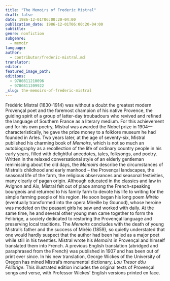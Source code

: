 ```yaml
---
title: "The Memoirs of Frederic Mistral"
draft: false
date: 1986-12-01T06:00:20-04:00
publication_date: 1986-12-01T06:00:20-04:00
subtitle:
genre: nonfiction
subgenre:
  - memoir
language:
author:
  - contributor/frederic-mistral.md
translator:
editor:
featured_image_path:
editions:
  - 9780811210096
  - 9780811209922
_slug: the-memoirs-of-frederic-mistral
---
```


Frédéric Mistral (1830-1914) was without a doubt the greatest modern Provençal poet and the foremost champion of his native Provence, the guiding spirit of a group of latter-day troubadours who revived and refined the language of Southern France as a literary medium. For this achievement and for his own poetry, Mistral was awarded the Nobel prize in 1904––characteristically, he gave the prize money to a folklore museum he had founded in Arles. Two years later, at the age of seventy-six, Mistral published his charming book of _Memoirs_, which is not so much an autobiography as a recollection of the life of ordinary country people in his early years, filled with delightful anecdotes, tales, folksongs, and poetry. Written in the relaxed conversational style of an elderly gentleman reminiscing about the old days, the _Memoirs_ describe the circumstances of Mistral’s childhood and early manhood – the Provençal landscapes, the seasonal life of the farm, the religious observances and seasonal festivities, many clearly of pagan origin. Although educated in the classics and law in Avignon and Aix, Mistral felt out of place among the French-speaking bourgeois and returned to his family farm to devote his life to writing for the simple farming people of his region. He soon began his long poem _Mirèio_ (eventually transformed into the opera Mireille by Gounod), whose heroine was modeled on the peasant girls he saw and worked with daily. At the same time, he and several other young men came together to form the Felibrige, a society dedicated to restoring the Provençal language and preserving local traditions. The _Memoirs_ concludes with the death of young Mistral’s father and the success of Mirèio (1859), so quietly understated that one would hardly suspect that the author had been hailed as a major poet while still in his twenties. Mistral wrote his _Memoirs_ in Provençal and himself translated them into French. A previous English translation (abridged and paraphrased from the French) was published in 1907 and has been out of print ever since. In his new translation, George Wickes of the University of Oregon has mined Mistral’s monumental dictionary, _Lou Tresor dóu Félibrige_. This illustrated edition includes the original texts of Provençal songs and verse, with Professor Wickes’ English versions printed en face.

